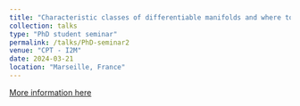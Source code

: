 ```yaml
---
title: "Characteristic classes of differentiable manifolds and where to find (some of) them."
collection: talks
type: "PhD student seminar"
permalink: /talks/PhD-seminar2
venue: "CPT - I2M"
date: 2024-03-21
location: "Marseille, France"
---
```


[More information here](https://www.i2m.univ-amu.fr/events/tba-85/)
